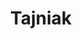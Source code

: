 ---
title: Tajniak

menus: header
layout: about-member

games:
 display: true
 location: cards_main

cards_main:
 - preset: games_list
---